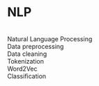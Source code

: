 # NLP
<br> Natural Language Processing 
<br> Data preprocessing
<br> Data cleaning
<br> Tokenization
<br> Word2Vec
<br> Classification
